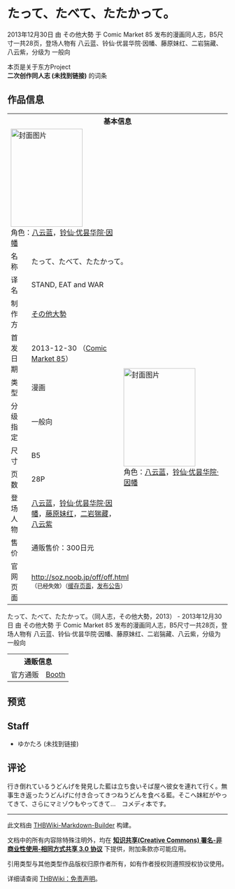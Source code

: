 # たって、たべて、たたかって。

<!-- source html: G:\repos\THBWiki-Markdown-Builder\THBWikiMarkdown\Temp\main\d\d2\ns0%3A%E3%81%9F%E3%81%A3%E3%81%A6%E3%80%81%E3%81%9F%E3%81%B9%E3%81%A6%E3%80%81%E3%81%9F%E3%81%9F%E3%81%8B%E3%81%A3%E3%81%A6%E3%80%82.html -->

2013年12月30日 由 その他大勢 于 Comic Market 85 发布的漫画同人志，B5尺寸一共28页，登场人物有 八云蓝、铃仙·优昙华院·因幡、藤原妹红、二岩猯藏、八云紫，分级为 一般向

本页是关于东方Project  
 **二次创作同人志 (未找到链接)** 的词条
## 作品信息

<table><tbody><tr><th colspan="3">基本信息</th></tr><tr><td class="cover-artwork-mobile" colspan="2"><a href="./文件-たって、たべて、たたかって。封面.png.md" class="image" title="封面图片"><img alt="封面图片" src="https://upload.thwiki.cc/thumb/1/16/%E3%81%9F%E3%81%A3%E3%81%A6%E3%80%81%E3%81%9F%E3%81%B9%E3%81%A6%E3%80%81%E3%81%9F%E3%81%9F%E3%81%8B%E3%81%A3%E3%81%A6%E3%80%82%E5%B0%81%E9%9D%A2.png/164px-%E3%81%9F%E3%81%A3%E3%81%A6%E3%80%81%E3%81%9F%E3%81%B9%E3%81%A6%E3%80%81%E3%81%9F%E3%81%9F%E3%81%8B%E3%81%A3%E3%81%A6%E3%80%82%E5%B0%81%E9%9D%A2.png" decoding="async" loading="lazy" width="164" height="224" srcset="https://upload.thwiki.cc/thumb/1/16/%E3%81%9F%E3%81%A3%E3%81%A6%E3%80%81%E3%81%9F%E3%81%B9%E3%81%A6%E3%80%81%E3%81%9F%E3%81%9F%E3%81%8B%E3%81%A3%E3%81%A6%E3%80%82%E5%B0%81%E9%9D%A2.png/246px-%E3%81%9F%E3%81%A3%E3%81%A6%E3%80%81%E3%81%9F%E3%81%B9%E3%81%A6%E3%80%81%E3%81%9F%E3%81%9F%E3%81%8B%E3%81%A3%E3%81%A6%E3%80%82%E5%B0%81%E9%9D%A2.png 1.5x, https://upload.thwiki.cc/thumb/1/16/%E3%81%9F%E3%81%A3%E3%81%A6%E3%80%81%E3%81%9F%E3%81%B9%E3%81%A6%E3%80%81%E3%81%9F%E3%81%9F%E3%81%8B%E3%81%A3%E3%81%A6%E3%80%82%E5%B0%81%E9%9D%A2.png/328px-%E3%81%9F%E3%81%A3%E3%81%A6%E3%80%81%E3%81%9F%E3%81%B9%E3%81%A6%E3%80%81%E3%81%9F%E3%81%9F%E3%81%8B%E3%81%A3%E3%81%A6%E3%80%82%E5%B0%81%E9%9D%A2.png 2x" data-file-width="659" data-file-height="900"></a><div class="cover-char">角色：<a href="./八云蓝.md" title="八云蓝">八云蓝</a>，<a href="./铃仙·优昙华院·因幡.md" title="铃仙·优昙华院·因幡">铃仙·优昙华院·因幡</a></div></td>
</tr><tr><td class="label">名称</td><td colspan="2"> たって、たべて、たたかって。 </td></tr><tr><td class="label">译名</td><td colspan="2"> STAND, EAT and WAR </td></tr><tr><td class="label">制作方</td><td><a href="./その他大勢.md" title="その他大勢">その他大勢</a></td><td class="cover-artwork" rowspan="8" style="min-width:224px;"><a href="./文件-たって、たべて、たたかって。封面.png.md" class="image" title="封面图片"><img alt="封面图片" src="https://upload.thwiki.cc/thumb/1/16/%E3%81%9F%E3%81%A3%E3%81%A6%E3%80%81%E3%81%9F%E3%81%B9%E3%81%A6%E3%80%81%E3%81%9F%E3%81%9F%E3%81%8B%E3%81%A3%E3%81%A6%E3%80%82%E5%B0%81%E9%9D%A2.png/164px-%E3%81%9F%E3%81%A3%E3%81%A6%E3%80%81%E3%81%9F%E3%81%B9%E3%81%A6%E3%80%81%E3%81%9F%E3%81%9F%E3%81%8B%E3%81%A3%E3%81%A6%E3%80%82%E5%B0%81%E9%9D%A2.png" decoding="async" loading="lazy" width="164" height="224" srcset="https://upload.thwiki.cc/thumb/1/16/%E3%81%9F%E3%81%A3%E3%81%A6%E3%80%81%E3%81%9F%E3%81%B9%E3%81%A6%E3%80%81%E3%81%9F%E3%81%9F%E3%81%8B%E3%81%A3%E3%81%A6%E3%80%82%E5%B0%81%E9%9D%A2.png/246px-%E3%81%9F%E3%81%A3%E3%81%A6%E3%80%81%E3%81%9F%E3%81%B9%E3%81%A6%E3%80%81%E3%81%9F%E3%81%9F%E3%81%8B%E3%81%A3%E3%81%A6%E3%80%82%E5%B0%81%E9%9D%A2.png 1.5x, https://upload.thwiki.cc/thumb/1/16/%E3%81%9F%E3%81%A3%E3%81%A6%E3%80%81%E3%81%9F%E3%81%B9%E3%81%A6%E3%80%81%E3%81%9F%E3%81%9F%E3%81%8B%E3%81%A3%E3%81%A6%E3%80%82%E5%B0%81%E9%9D%A2.png/328px-%E3%81%9F%E3%81%A3%E3%81%A6%E3%80%81%E3%81%9F%E3%81%B9%E3%81%A6%E3%80%81%E3%81%9F%E3%81%9F%E3%81%8B%E3%81%A3%E3%81%A6%E3%80%82%E5%B0%81%E9%9D%A2.png 2x" data-file-width="659" data-file-height="900"></a><div class="cover-char">角色：<a href="./八云蓝.md" title="八云蓝">八云蓝</a>，<a href="./铃仙·优昙华院·因幡.md" title="铃仙·优昙华院·因幡">铃仙·优昙华院·因幡</a></div></td>
</tr><tr><td class="label">首发日期</td><td>2013-12-30&#160;（<a href="/展会作品列表?e=Comic+Market%2385">Comic Market 85</a>）</td></tr><tr><td class="label">类型</td><td>漫画</td></tr><tr><td class="label">分级指定</td><td>一般向</td></tr><tr><td class="label">尺寸</td><td>B5</td></tr><tr><td class="label">页数</td><td>28P</td></tr><tr><td class="label">登场人物</td><td><a href="./八云蓝.md" title="八云蓝">八云蓝</a>，<a href="./铃仙·优昙华院·因幡.md" title="铃仙·优昙华院·因幡">铃仙·优昙华院·因幡</a>，<a href="./藤原妹红.md" title="藤原妹红">藤原妹红</a>，<a href="./二岩猯藏.md" title="二岩猯藏">二岩猯藏</a>，<a href="./八云紫.md" title="八云紫">八云紫</a></td></tr><tr><td class="label">售价</td><td>通贩售价：300日元</td></tr>
<tr><td class="label">官网页面</td><td colspan="2"><a rel="nofollow" class="external free" href="http://soz.noob.jp/off/off.html">http://soz.noob.jp/off/off.html</a><br><span style="font-family: sans-serif; cursor: default; color:#555; font-size: 0.8em; bottom: 0.1em; font-weight: bold;" title="连接到已经失效网页">（已经失效）</span><small>（<a rel="nofollow" class="external text" href="https://web.archive.org/web/20150508115136/http://soz.noob.jp/off/off.html">缓存页面</a>，<a rel="nofollow" class="external text" href="https://web.archive.org/web/20140625030410/http://soz.noob.jp/">发布公告</a>）</small></td></tr></tbody></table>

たって、たべて、たたかって。（同人志，その他大勢，2013） - 2013年12月30日 由 その他大勢 于 Comic Market 85 发布的漫画同人志，B5尺寸一共28页，登场人物有 八云蓝、铃仙·优昙华院·因幡、藤原妹红、二岩猯藏、八云紫，分级为 一般向

<table><tbody><tr><th colspan="3">通贩信息</th></tr><tr><td class="label">官方通贩</td><td colspan="2"><a rel="nofollow" class="external text" href="https://yukataro.booth.pm/items/2323381">Booth</a></td></tr></tbody></table>


## 预览
## Staff
- ゆかたろ (未找到链接)

## 评论
  
行き倒れているうどんげを発見した藍は立ち食いそば屋へ彼女を連れて行く。無事生き返ったうどんげに付き合ってきつねうどんを食べる藍。そこへ妹紅がやってきて、さらにマミゾウもやってきて…　コメディ本です。
  
  
  

  





---

此文档由 [THBWiki-Markdown-Builder](https://github.com/Delsin-Yu/THBWiki-Markdown-Builder) 构建。

文档中的所有内容除特殊注明外，均在 [**知识共享(Creative Commons) 署名-非商业性使用-相同方式共享 3.0 协议**](https://creativecommons.org/licenses/by-sa/3.0/deed.zh-hans) 下提供，附加条款亦可能应用。

引用类型与其他类型作品版权归原作者所有，如有作者授权则遵照授权协议使用。

详细请查阅 [THBWiki：免责声明](https://thbwiki.cc/THBWiki:%E5%85%8D%E8%B4%A3%E5%A3%B0%E6%98%8E)。

